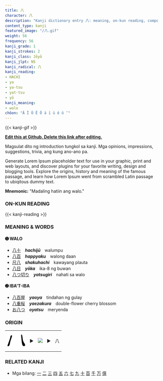 ```yaml
---
title: 八
character: 八
description: "Kanji dictionary entry 八: meaning, on-kun reading, compounds, origin, related kanji"
content_type: kanji
featured_image: "/八.gif"
weight: 56
frequency: 56
kanji_grade: 1
kanji_strokes: 2
kanji_class: Jōyō
kanji_jlpt: N5
kanji_radical: 八
kanji_reading: 
- HACHI
- ya
- ya-tsu
- yat-tsu
- yō
kanji_meaning:
- walo
chōon: "Ā Ī Ū Ē Ō ā ī ū ē ō ’"
---
```

[//]: # (Don't edit the line below. Kanji animated GIF code is automatically generated.)
{{< kanji-gif >}}

[//]: # (Edit below this line.)

**[Edit this at Github. Delete this link after editing.](https://github.com/tim0g/tim/tree/main/content/kanji/八/index.md)**

Magsulat dito ng introduction tungkol sa kanji. Mga opinions, impressions, suggestions, trivia, ang kung ano-ano pa.

Generate Lorem Ipsum placeholder text for use in your graphic, print and web layouts, and discover plugins for your favorite writing, design and blogging tools. Explore the origins, history and meaning of the famous passage, and learn how Lorem Ipsum went from scrambled Latin passage to ubiqitous dummy text.
 
**Mnemonic:** "Madaling hatiin ang walo."

### ON-KUN READING

[//]: # (Don't edit the line below. ON-KUN READING code is automatically generated.)
{{< kanji-reading >}}

### MEANING & WORDS

#### ➊ **WALO**
  - [八](../八)[十](../十)　***hachijū***　walumpu
  - [八](../八)[百](../百)　***happyaku***　walong daan
  - [尺](../尺)[八](../八)　***shakuhachi***　kawayang plauta
  - [八](../八)[日](../日)　***yōka***　ika-8 ng buwan
  - [八つ](../八)[切り](../切)　***yatsugiri***　nahati sa walo

#### ➋ **IBA'T-IBA**
  - [八](../八)[百](../百)[屋](../屋)　***yaoya***　tindahan ng gulay
  - [八](../八)[重](../重)[桜](../桜)　***yaezakura***　double-flower cherry blossom
  - [お](../../nihongo/お)[八つ](../八)　***oyatsu***　meryenda


### ORIGIN

<table class="kanji-table"><tr><td>
<img src="60px-八-bronze-shang.svg.png">
</td><td>▶</td><td>
<img src="60px-ACC-b00945.svg.png">
</td><td>▶</td>
<td class="kanji-origin">八</td>
</tr></table>

### RELATED KANJI
- Mga bilang: [一](../一) [二](../二) [三](../三) [四](../四) [五](../五) [六](../六) [七](../七) [九](../九) [十](../十) [百](../百) [千](../千) [万](../万) [億](../億)